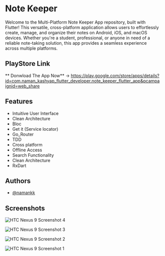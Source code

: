 
# Note Keeper

Welcome to the Multi-Platform Note Keeper App repository, built with Flutter! This versatile, cross-platform application allows users to effortlessly create, manage, and organize their notes on Android, iOS, and macOS devices. Whether you're a student, professional, or anyone in need of a reliable note-taking solution, this app provides a seamless experience across multiple platforms.

## PlayStore Link

** Donwload The App Now** -> https://play.google.com/store/apps/details?id=com.naman_kashyap_flutter_developer.note_keeper_flutter_app&pcampaignid=web_share


## Features

- Intuitive User Interface
- Clean Architecture
- Bloc
- Get it (Service locator)
- Go_Router
- TDD
- Cross platform
- Offline Access
- Search Functionality
- Clean Architecture
- RxDart



## Authors

- [@namankk](https://github.com/namankk)


## Screenshots

![HTC Nexus 9 Screenshot 4](https://github.com/namankk/note_keeper_flutter_app/assets/42471501/702deeb8-841c-4a7e-9811-35015fa572a4)


![HTC Nexus 9 Screenshot 3](https://github.com/namankk/note_keeper_flutter_app/assets/42471501/a81b2950-84e7-4e0f-9a82-cf0ba3472c66)

![HTC Nexus 9 Screenshot 2](https://github.com/namankk/note_keeper_flutter_app/assets/42471501/8c44b360-ce40-4b95-857c-2d0ec34871fe)


![HTC Nexus 9 Screenshot 1](https://github.com/namankk/note_keeper_flutter_app/assets/42471501/e4b6076f-3a4c-431a-be50-b1779314dc4a)


